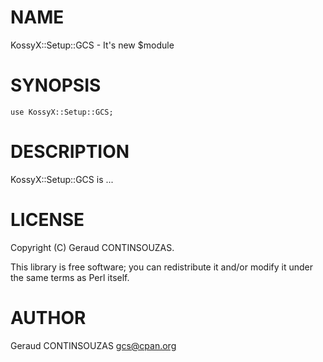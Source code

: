 # NAME

KossyX::Setup::GCS - It's new $module

# SYNOPSIS

    use KossyX::Setup::GCS;

# DESCRIPTION

KossyX::Setup::GCS is ...

# LICENSE

Copyright (C) Geraud CONTINSOUZAS.

This library is free software; you can redistribute it and/or modify
it under the same terms as Perl itself.

# AUTHOR

Geraud CONTINSOUZAS <gcs@cpan.org>
